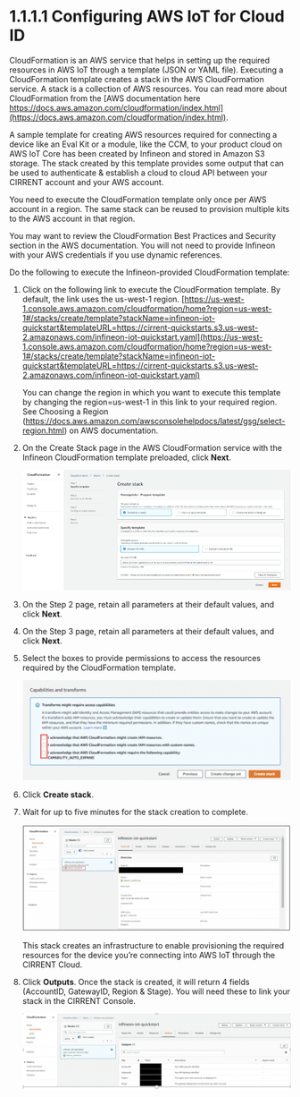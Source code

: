 # 1.1.1.1	Configuring AWS IoT for Cloud ID

CloudFormation is an AWS service that helps in setting up the required resources in AWS IoT through a template (JSON or YAML file). Executing a CloudFormation template creates a stack in the AWS CloudFormation service. A stack is a collection of AWS resources.   You can read more about CloudFormation from the  [AWS documentation here https://docs.aws.amazon.com/cloudformation/index.html](https://docs.aws.amazon.com/cloudformation/index.html).  

A sample template for creating AWS resources required for connecting a device like an Eval Kit or a module, like the CCM, to your product cloud on AWS IoT Core has been created by Infineon and stored in Amazon S3 storage. The stack created by this template provides some output that can be used to authenticate & establish a cloud to cloud API between your CIRRENT account and your AWS account. 

You need to execute the CloudFormation template only once per AWS account in a region. The same stack can be reused to provision multiple kits to the AWS account in that region. 

You may want to review the CloudFormation Best Practices and Security section in the AWS documentation.  You will not need to provide Infineon with your AWS credentials if you use dynamic references.     

Do the following to execute the Infineon-provided CloudFormation template:

1.	Click on the following link to execute the CloudFormation template. By default, the link uses the us-west-1 region. 
	[https://us-west-1.console.aws.amazon.com/cloudformation/home?region=us-west-1#/stacks/create/template?stackName=infineon-iot-quickstart&templateURL=https://cirrent-quickstarts.s3.us-west-2.amazonaws.com/infineon-iot-quickstart.yaml](https://us-west-1.console.aws.amazon.com/cloudformation/home?region=us-west-1#/stacks/create/template?stackName=infineon-iot-quickstart&templateURL=https://cirrent-quickstarts.s3.us-west-2.amazonaws.com/infineon-iot-quickstart.yaml)

	You can change the region in which you want to execute this template by changing the region=us-west-1 in this link to your required region. See Choosing a Region (https://docs.aws.amazon.com/awsconsolehelpdocs/latest/gsg/select-region.html) on AWS documentation. 

2.	On the Create Stack page in the AWS CloudFormation service with the Infineon CloudFormation template preloaded, click **Next**. 
	
    ![image](../img/cft-1.png)
 
3.	On the Step 2 page, retain all parameters at their default values, and click **Next**.

4.	On the Step 3 page, retain all parameters at their default values, and click **Next**.

5.	Select the boxes to provide permissions to access the resources required by the CloudFormation template. 
	
	![image](../img/cft-2.png)
 
6.	Click **Create stack**. 

7.	Wait for up to five minutes for the stack creation to complete. 

	![image](../img/cft-3.png)
 
	This stack creates an infrastructure to enable provisioning the required resources for the  device you’re connecting into AWS IoT through the CIRRENT Cloud.

8.	Click **Outputs**. 
	Once the stack is created, it will return 4 fields (AccountID, GatewayID, Region & Stage).  You will need these to link your stack in the CIRRENT Console.    

	![image](../img/cft-4.png)
 
 
